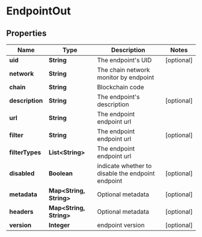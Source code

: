 

# EndpointOut


## Properties

Name | Type | Description | Notes
------------ | ------------- | ------------- | -------------
**uid** | **String** | The endpoint&#39;s UID |  [optional]
**network** | **String** | The chain network monitor by endpoint | 
**chain** | **String** | Blockchain code | 
**description** | **String** | The endpoint&#39;s description |  [optional]
**url** | **String** | The endpoint endpoint url | 
**filter** | **String** | The endpoint endpoint url |  [optional]
**filterTypes** | **List&lt;String&gt;** | The endpoint endpoint url | 
**disabled** | **Boolean** | indicate whether to disable the endpoint endpoint |  [optional]
**metadata** | **Map&lt;String, String&gt;** | Optional metadata |  [optional]
**headers** | **Map&lt;String, String&gt;** | Optional metadata |  [optional]
**version** | **Integer** | endpoint version |  [optional]



